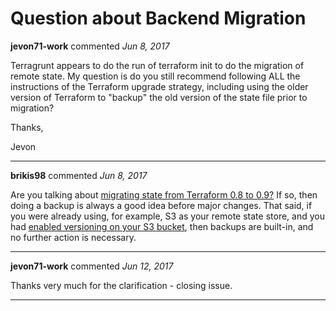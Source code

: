 # Question about Backend Migration

**jevon71-work** commented *Jun 8, 2017*

Terragrunt appears to do the run of terraform init to do the migration of remote state.  My question is do you still recommend following ALL the instructions of the Terraform upgrade strategy, including using the older version of Terraform to "backup" the old version of the state file prior to migration?

Thanks,

Jevon
<br />
***


**brikis98** commented *Jun 8, 2017*

Are you talking about [migrating state from Terraform 0.8 to 0.9?](https://www.terraform.io/docs/backends/legacy-0-8.html) If so, then doing a backup is always a good idea before major changes. That said, if you were already using, for example, S3 as your remote state store, and you had [enabled versioning on your S3 bucket](http://docs.aws.amazon.com/AmazonS3/latest/dev/Versioning.html), then backups are built-in, and no further action is necessary.
***

**jevon71-work** commented *Jun 12, 2017*

Thanks very much for the clarification - closing issue.
***

